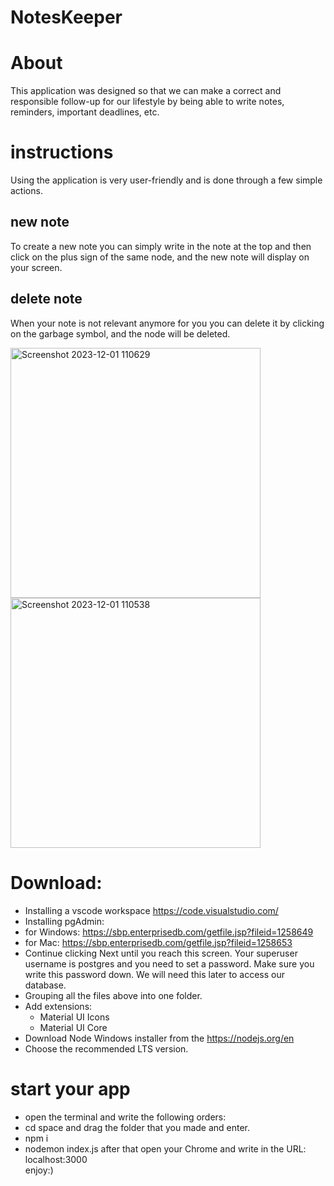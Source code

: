 # NotesKeeper

# About
This application was designed so that we can make a correct and responsible follow-up for our lifestyle by being able to write notes, reminders, important deadlines, etc.

# instructions
Using the application is very user-friendly and is done through a few simple actions.

## new note
To create a new note you can simply write in the note at the top and then click on the plus sign of the same node, and the new note will display on your screen.


## delete note
When your note is not relevant anymore for you you can delete it by clicking on the garbage symbol, and the node will be deleted. 

<img width="400" alt="Screenshot 2023-12-01 110629" src="https://github.com/EliyaRabia/NotesKeeper/assets/87569799/403f196c-963a-4c7e-8684-6acb35483149">
<img width="400" alt="Screenshot 2023-12-01 110538" src="https://github.com/EliyaRabia/NotesKeeper/assets/87569799/d8ea1098-afd8-4db5-8240-49960f103549">



# Download:
- Installing a vscode workspace https://code.visualstudio.com/
- Installing pgAdmin:
- for Windows: https://sbp.enterprisedb.com/getfile.jsp?fileid=1258649
- for Mac: https://sbp.enterprisedb.com/getfile.jsp?fileid=1258653
- Continue clicking Next until you reach this screen. Your superuser username is postgres and you need to set a password.
  Make sure you write this password down. We will need this later to access our database.
- Grouping all the files above into one folder.
- Add extensions:
    - Material UI Icons
    - Material UI Core
- Download Node Windows installer from the https://nodejs.org/en
- Choose the recommended LTS version.

# start your app
- open the terminal and write the following orders:
- cd space and drag the folder that you made and enter.
- npm i 
- nodemon index.js
  after that open your Chrome and write in the URL: localhost:3000 <br/>
  enjoy:)
